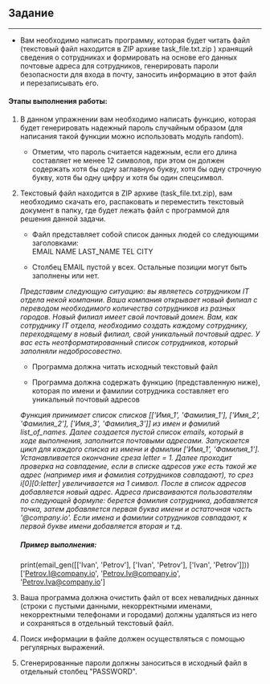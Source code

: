## Задание
____

+ Вам необходимо написать программу, которая будет читать файл (текстовый файл находится в ZIP архиве task_file.txt.zip ) хранящий сведения о сотрудниках и формировать на основе его данных почтовые адреса для сотрудников, генерировать пароли безопасности для входа в почту, заносить информацию в этот файл и перезаписывать его.

#### Этапы выполнения работы:

1. В данном упражнении вам необходимо написать функцию, которая будет генерировать надежный пароль случайным образом (для написания такой функции можно использовать модуль random).

    + Отметим, что пароль считается надежным, если его длина составляет не менее 12 символов, при этом он должен содержать хотя бы одну заглавную букву, хотя бы одну строчную букву, хотя бы одну цифру и хотя бы один спецсимвол.

2. Текстовый файл находится в ZIP архиве (task_file.txt.zip), вам необходимо скачать его, распаковать и переместить текстовый документ в папку, где будет лежать файл с программой для решения данной задачи.  
   - Файл представляет собой список данных людей со следующими заголовками:  
EMAIL	NAME	LAST_NAME	TEL	CITY
 
   - Столбец EMAIL пустой у всех. Остальные позиции могут быть заполнены или нет.
   
    *Представим следующую ситуацию: вы являетесь сотрудником IT отдела некой компании. Ваша компания открывает новый филиал с переводом необходимого количества сотрудников из разных городов. Новый филиал имеет свой почтовый домен. Вам, как сотруднику IT отдела, необходимо создать каждому сотруднику, переходящему в новый филиал, свой уникальный почтовый адрес. У вас есть неотформатированный список сотрудников, который заполняли недобросовестно.*
    + Программа должна читать исходный текстовый файл  
    
    + Программа должна содержать функцию (представленную ниже), которая по имени и фамилии сотрудника составляет его уникальный почтовый адресов

    *Функция принимает список списков [['Имя_1', 'Фамилия_1'], ['Имя_2', 'Фамилия_2'], ['Имя_3', 'Фамилия_3']] из имен и фамилий list_of_names. Далее создается пустой список emails, который в ходе выполнения, заполнится почтовыми адресами. Запускается цикл для каждого списка из имени и фамилии ['Имя_1', 'Фамилия_1']. Устанавливается окончание среза letter = 1. Далее проходит проверка на совпадение, если в списке адресов уже есть такой же адрес (например имя и фамилия сотрудников совпадают), то срез i[0][0:letter] увеличивается на 1 символ. После в список адресов добавляется новый адрес. Адреса присваиваются пользователям по следующей формуле: берется фамилия сотрудника, добавляется точка, затем добавляется первая буква имени и остаточная часть '@company.io'. Если имена и фамилии сотрудников совпадают, к первой букве имени добавляется вторая и т.д.*

    ##### Пример выполнения:

    print(email_gen([['Ivan', 'Petrov'], ['Ivan', 'Petrov'], ['Ivan', 'Petrov']]))  
    ['Petrov.I@company.io', 'Petrov.Iv@company.io', 'Petrov.Iva@company.io'] 

3. Ваша программа должна очистить файл от всех невалидных данных (строки с пустыми данными, некорректными именами, некорректными телефонами и городами) должны удаляться из него и сохраняться в отдельный текстовый файл.

4. Поиск информации в файле должен осуществляться с помощью регулярных выражений.

5. Сгенерированные пароли должны заноситься в исходный файл в отдельный столбец "PASSWORD".



